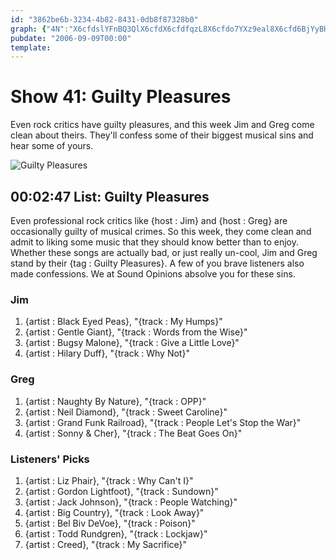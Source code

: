 ```yaml
---
id: "3862be6b-3234-4b82-8431-0db8f87328b0"
graph: {"4N":"X6cfdslYFnBQ3QlX6cfdX6cfdfqzL8X6cfdo7YXz9eal8X6cfd6BjYyBHm1GBHm1GuugEtBHm1GBM3sgBHm1GBM4vN9eal8BHm1G9eal8RLU2L9eal8NzUAO9eal8BCJjJ9eal8KZWTS9eal8xCmPD9eal8bKKPC9eal8uugEt6BjYy9eal89eal8BM4vN9eal8BM3sg9eal8slYFn9eal8BQ3Ql9eal8fqzL89eal8o7YXzUGsUOo7YXzNMLlffqzL8BQ3QlcUnscIQBfCslYFnBAoo1BM4vN1POnrBM3sgkklLVuugEt2OLE46BjYyVjtkUbKKPCtI5y8xCmPDKZWTSvqky9NzUAOZlWFF4TN0QNzUAOBCJjJrDea4RLU2LhCHub"}
pubdate: "2006-09-09T00:00"
template: 
---
```






# Show 41: Guilty Pleasures

Even rock critics have guilty pleasures, and this week Jim and Greg come clean about theirs. They'll confess some of their biggest musical sins and hear some of yours.

![Guilty Pleasures](https://static.soundopinions.org/images/2006/guiltypleasure.jpg)



## 00:02:47 List: Guilty Pleasures

Even professional rock critics like {host : Jim} and {host : Greg} are occasionally guilty of musical crimes. So this week, they come clean and admit to liking some music that they should know better than to enjoy. Whether these songs are actually bad, or just really un-cool, Jim and Greg stand by their {tag : Guilty Pleasures}. A few of you brave listeners also made confessions. We at Sound Opinions absolve you for these sins.


### Jim

1. {artist : Black Eyed Peas}, "{track : My Humps}"
2. {artist : Gentle Giant}, "{track : Words from the Wise}"
3. {artist : Bugsy Malone}, "{track : Give a Little Love}"
4. {artist : Hilary Duff}, "{track : Why Not}"


### Greg

1. {artist : Naughty By Nature}, "{track : OPP}"
2. {artist : Neil Diamond}, "{track : Sweet Caroline}"
3. {artist : Grand Funk Railroad}, "{track : People Let's Stop the War}"
4. {artist : Sonny & Cher}, "{track : The Beat Goes On}"


### Listeners' Picks

1. {artist : Liz Phair}, "{track : Why Can't I}"
2. {artist : Gordon Lightfoot}, "{track : Sundown}"
3. {artist : Jack Johnson}, "{track : People Watching}"
4. {artist : Big Country}, "{track : Look Away}"
5. {artist : Bel Biv DeVoe}, "{track : Poison}"
6. {artist : Todd Rundgren}, "{track : Lockjaw}"
7. {artist : Creed}, "{track : My Sacrifice}"